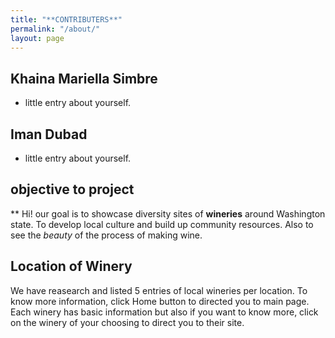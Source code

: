 ```yaml
---
title: "**CONTRIBUTERS**"
permalink: "/about/"
layout: page
---
```


## Khaina Mariella Simbre
- little entry about yourself.






## Iman Dubad
- little entry about yourself.


## objective to project

** Hi! our goal is to showcase diversity sites of **wineries** around Washington state. To develop local culture and build up community resources. Also to see the *beauty* of the process of making wine.


## Location of Winery

We have reasearch and listed 5 entries of local wineries per location. To know more information, click Home button to directed you to main page. Each winery has basic information but also if you want to know more, click on the winery of your choosing to direct you to their site. 

